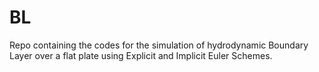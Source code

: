 # BL
Repo containing the codes for the simulation of hydrodynamic Boundary Layer over a flat plate using Explicit and Implicit Euler Schemes. 
